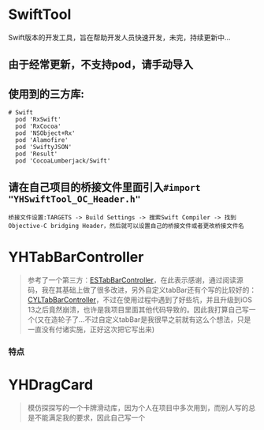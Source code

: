 # SwiftTool
Swift版本的开发工具，旨在帮助开发人员快速开发，未完，持续更新中...

## 由于经常更新，不支持pod，请手动导入
## 使用到的三方库:
```
# Swift
  pod 'RxSwift'
  pod 'RxCocoa'
  pod 'NSObject+Rx'
  pod 'Alamofire'
  pod 'SwiftyJSON'
  pod 'Result'
  pod 'CocoaLumberjack/Swift'
```
## 请在自己项目的桥接文件里面引入`#import "YHSwiftTool_OC_Header.h"`
```
桥接文件设置:TARGETS -> Build Settings -> 搜索Swift Compiler -> 找到Objective-C bridging Header，然后就可以设置自己的桥接文件或者更改桥接文件名
```







# YHTabBarController
> 参考了一个第三方：[ESTabBarController](https://github.com/eggswift/ESTabBarController)，在此表示感谢，通过阅读源码，我在其基础上做了很多改进，另外自定义tabBar还有个写的比较好的：[CYLTabBarController](https://github.com/ChenYilong/CYLTabBarController)，不过在使用过程中遇到了好些坑，并且升级到iOS 13之后竟然崩溃，也许是我项目里面其他代码导致的。因此我打算自己写一个(又在造轮子了...不过自定义tabBar是我很早之前就有这么个想法，只是一直没有付诸实施，正好这次把它写出来)

### 特点



# YHDragCard
> 模仿探探写的一个卡牌滑动库，因为个人在项目中多次用到，而别人写的总是不能满足我的要求，因此自己写一个
